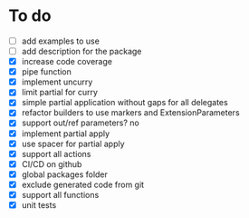 # To do

- [ ] add examples to use
- [ ] add description for the package
- [x] increase code coverage
- [x] pipe function
- [x] implement uncurry
- [x] limit partial for curry
- [x] simple partial application without gaps for all delegates
- [x] refactor builders to use markers and ExtensionParameters
- [x] support out/ref parameters? no
- [x] implement partial apply
- [x] use spacer for partial apply
- [x] support all actions
- [x] CI/CD on github
- [x] global packages folder
- [x] exclude generated code from git
- [x] support all functions
- [x] unit tests
